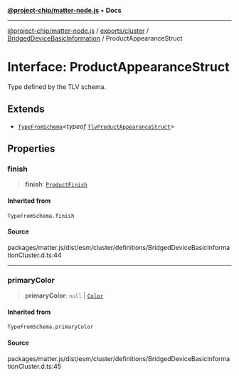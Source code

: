 [**@project-chip/matter-node.js**](../../../../../README.md) • **Docs**

***

[@project-chip/matter-node.js](../../../../../modules.md) / [exports/cluster](../../../README.md) / [BridgedDeviceBasicInformation](../README.md) / ProductAppearanceStruct

# Interface: ProductAppearanceStruct

Type defined by the TLV schema.

## Extends

- [`TypeFromSchema`](../../../../tlv/README.md#typefromschemas)\<*typeof* [`TlvProductAppearanceStruct`](../README.md#tlvproductappearancestruct)\>

## Properties

### finish

> **finish**: [`ProductFinish`](../enumerations/ProductFinish.md)

#### Inherited from

`TypeFromSchema.finish`

#### Source

packages/matter.js/dist/esm/cluster/definitions/BridgedDeviceBasicInformationCluster.d.ts:44

***

### primaryColor

> **primaryColor**: `null` \| [`Color`](../enumerations/Color.md)

#### Inherited from

`TypeFromSchema.primaryColor`

#### Source

packages/matter.js/dist/esm/cluster/definitions/BridgedDeviceBasicInformationCluster.d.ts:45
